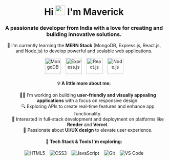<h1 align="center">
  Hi <img src="https://raw.githubusercontent.com/TheDudeThatCode/TheDudeThatCode/master/Assets/Hi.gif" width="30" height="30" /> 
  I'm Maverick
</h1>
<h3 align="center">
  A passionate developer from India with a love for creating and building innovative solutions.
</h3>

<p align="center">
  🌱 I’m currently learning the <strong>MERN Stack</strong> (MongoDB, Express.js, React.js, and Node.js) to develop powerful and scalable web applications.
</p>

<!-- Icons with CSS animations -->
<p align="center" class="icon-container">
  <img src="https://www.svgrepo.com/show/331488/mongodb.svg" alt="MongoDB" class="icon" width="50" height="50" />
  <img src="https://www.vectorlogo.zone/logos/expressjs/expressjs-icon.svg" alt="Express.js" class="icon" width="50" height="50" />
  <img src="https://www.svgrepo.com/show/354259/react.svg" alt="React.js" class="icon" width="50" height="50" />
  <img src="https://www.svgrepo.com/show/354119/nodejs-icon.svg" alt="Node.js" class="icon" width="50" height="50" />
</p>

<h4 align="center">💡 A little more about me:</h4>
<ul align="center" style="list-style: none;">
  <li>👨‍💻 I’m working on building <strong>user-friendly and visually appealing applications</strong> with a focus on responsive design.</li>
  <li>🔍 Exploring APIs to create real-time features and enhance app functionality.</li>
  <li>🚀 Interested in full-stack development and deployment on platforms like <strong>Render</strong> and <strong>Vercel</strong>.</li>
  <li>🎯 Passionate about <strong>UI/UX design</strong> to elevate user experience.</li>
</ul>

<h4 align="center">🔧 Tech Stack & Tools I'm exploring:</h4>
<p align="center" class="icon-container">
  <img src="https://img.icons8.com/color/48/000000/html-5.png" alt="HTML5" class="icon" />
  <img src="https://img.icons8.com/color/48/000000/css3.png" alt="CSS3" class="icon" />
  <img src="https://img.icons8.com/color/48/000000/javascript--v1.png" alt="JavaScript" class="icon" />
  <img src="https://img.icons8.com/color/48/000000/git.png" alt="Git" class="icon" />
  <img src="https://img.icons8.com/color/48/000000/visual-studio-code-2019.png" alt="VS Code" class="icon" />
</p>

<style>
  .icon-container {
    display: flex;
    gap: 15px;
    justify-content: center;
  }
  .icon {
    transition: transform 0.3s ease-in-out;
  }
  .icon:hover {
    transform: scale(1.3) rotate(10deg);
  }
</style>

